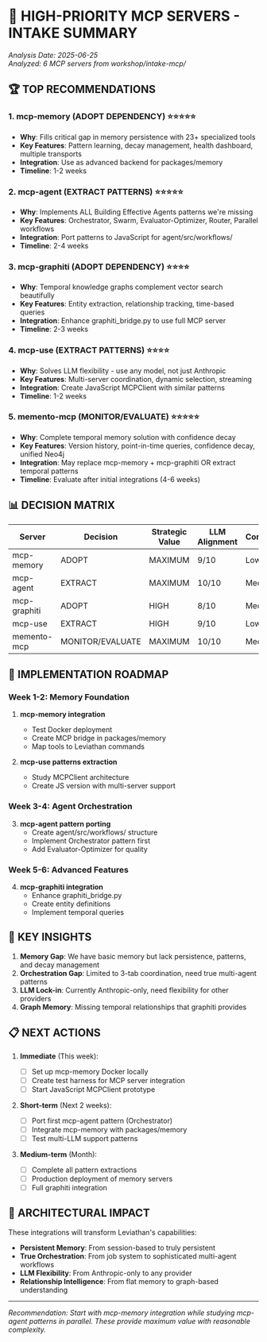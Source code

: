 # 🎯 HIGH-PRIORITY MCP SERVERS - INTAKE SUMMARY

_Analysis Date: 2025-06-25_  
_Analyzed: 6 MCP servers from workshop/intake-mcp/_

## 🏆 TOP RECOMMENDATIONS

### 1. **mcp-memory** (ADOPT DEPENDENCY) ⭐⭐⭐⭐⭐

- **Why**: Fills critical gap in memory persistence with 23+ specialized tools
- **Key Features**: Pattern learning, decay management, health dashboard, multiple transports
- **Integration**: Use as advanced backend for packages/memory
- **Timeline**: 1-2 weeks

### 2. **mcp-agent** (EXTRACT PATTERNS) ⭐⭐⭐⭐⭐

- **Why**: Implements ALL Building Effective Agents patterns we're missing
- **Key Features**: Orchestrator, Swarm, Evaluator-Optimizer, Router, Parallel workflows
- **Integration**: Port patterns to JavaScript for agent/src/workflows/
- **Timeline**: 2-4 weeks

### 3. **mcp-graphiti** (ADOPT DEPENDENCY) ⭐⭐⭐⭐

- **Why**: Temporal knowledge graphs complement vector search beautifully
- **Key Features**: Entity extraction, relationship tracking, time-based queries
- **Integration**: Enhance graphiti_bridge.py to use full MCP server
- **Timeline**: 2-3 weeks

### 4. **mcp-use** (EXTRACT PATTERNS) ⭐⭐⭐⭐

- **Why**: Solves LLM flexibility - use any model, not just Anthropic
- **Key Features**: Multi-server coordination, dynamic selection, streaming
- **Integration**: Create JavaScript MCPClient with similar patterns
- **Timeline**: 1-2 weeks

### 5. **memento-mcp** (MONITOR/EVALUATE) ⭐⭐⭐⭐⭐

- **Why**: Complete temporal memory solution with confidence decay
- **Key Features**: Version history, point-in-time queries, confidence decay, unified Neo4j
- **Integration**: May replace mcp-memory + mcp-graphiti OR extract temporal patterns
- **Timeline**: Evaluate after initial integrations (4-6 weeks)

## 📊 DECISION MATRIX

| Server       | Decision         | Strategic Value | LLM Alignment | Complexity |
| ------------ | ---------------- | --------------- | ------------- | ---------- |
| mcp-memory   | ADOPT            | MAXIMUM         | 9/10          | Low        |
| mcp-agent    | EXTRACT          | MAXIMUM         | 10/10         | Medium     |
| mcp-graphiti | ADOPT            | HIGH            | 8/10          | Medium     |
| mcp-use      | EXTRACT          | HIGH            | 9/10          | Low        |
| memento-mcp  | MONITOR/EVALUATE | MAXIMUM         | 10/10         | Medium     |

## 🚀 IMPLEMENTATION ROADMAP

### Week 1-2: Memory Foundation

1. **mcp-memory integration**

   - Test Docker deployment
   - Create MCP bridge in packages/memory
   - Map tools to Leviathan commands

2. **mcp-use patterns extraction**
   - Study MCPClient architecture
   - Create JS version with multi-server support

### Week 3-4: Agent Orchestration

3. **mcp-agent pattern porting**
   - Create agent/src/workflows/ structure
   - Implement Orchestrator pattern first
   - Add Evaluator-Optimizer for quality

### Week 5-6: Advanced Features

4. **mcp-graphiti integration**
   - Enhance graphiti_bridge.py
   - Create entity definitions
   - Implement temporal queries

## 🔑 KEY INSIGHTS

1. **Memory Gap**: We have basic memory but lack persistence, patterns, and decay management
2. **Orchestration Gap**: Limited to 3-tab coordination, need true multi-agent patterns
3. **LLM Lock-in**: Currently Anthropic-only, need flexibility for other providers
4. **Graph Memory**: Missing temporal relationships that graphiti provides

## 📋 NEXT ACTIONS

1. **Immediate** (This week):

   - [ ] Set up mcp-memory Docker locally
   - [ ] Create test harness for MCP server integration
   - [ ] Start JavaScript MCPClient prototype

2. **Short-term** (Next 2 weeks):

   - [ ] Port first mcp-agent pattern (Orchestrator)
   - [ ] Integrate mcp-memory with packages/memory
   - [ ] Test multi-LLM support patterns

3. **Medium-term** (Month):
   - [ ] Complete all pattern extractions
   - [ ] Production deployment of memory servers
   - [ ] Full graphiti integration

## 🎨 ARCHITECTURAL IMPACT

These integrations will transform Leviathan's capabilities:

- **Persistent Memory**: From session-based to truly persistent
- **True Orchestration**: From job system to sophisticated multi-agent workflows
- **LLM Flexibility**: From Anthropic-only to any provider
- **Relationship Intelligence**: From flat memory to graph-based understanding

---

_Recommendation: Start with mcp-memory integration while studying mcp-agent patterns in parallel. These provide maximum value with reasonable complexity._
